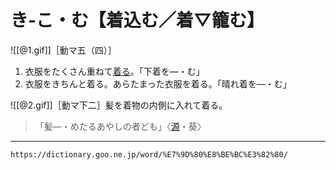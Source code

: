 # き‐こ・む【着込む／着▽籠む】

![[@1.gif]]［動マ五（四）］

1. 衣服をたくさん重ねて[着る](きる（着る／著る）)。「下着を―・む」
2. 衣服をきちんと着る。あらたまった衣服を着る。「晴れ着を―・む」
    

![[@2.gif]]［動マ下二］髪を着物の内側に入れて着る。
>「髪―・めたるあやしの者ども」〈[源](https://dictionary.goo.ne.jp/word/%E6%BA%90%E6%B0%8F%E7%89%A9%E8%AA%9E/#jn-69890)・葵〉

---
`https://dictionary.goo.ne.jp/word/%E7%9D%80%E8%BE%BC%E3%82%80/`